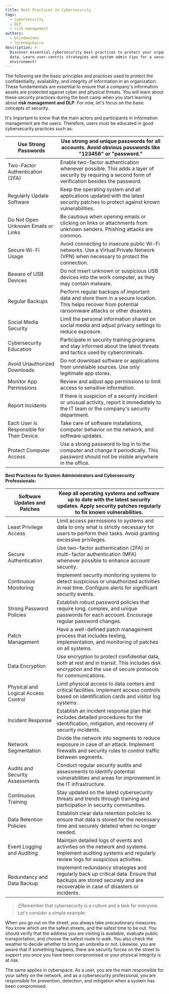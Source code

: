 ```yaml
---
title: Best Practices in Cybersecurity
tags:
  - cybersecurity
  - DLP
  - risk-management
authors:
  - blindma1den
  - lorenagubaira
description: >-
  Discover essential cybersecurity best practices to protect your organization's
  data. Learn user-centric strategies and system admin tips for a secure
  environment!
---
```

The following are the basic principles and practices used to protect the confidentiality, availability, and integrity of information in an organization. These fundamentals are essential to ensure that a company's information assets are protected against cyber and physical threats. You will learn about these security practices during the boot camp when you start learning about **risk management and DLP**. For now, let's focus on the basic concepts of security.

It's important to know that the main actors and participants in information management are the users. Therefore, users must be educated in good cybersecurity practices such as:

| Use Strong Passwords | Use strong and unique passwords for all accounts. Avoid obvious passwords like "123456" or "password." |
| --- | --- |
| Two-Factor Authentication (2FA) | Enable two-factor authentication whenever possible. This adds a layer of security by requiring a second form of verification besides the password. |
| Regularly Update Software | Keep the operating system and all applications updated with the latest security patches to protect against known vulnerabilities. |
| Do Not Open Unknown Emails or Links | Be cautious when opening emails or clicking on links or attachments from unknown senders. Phishing attacks are common. |
| Secure Wi-Fi Usage | Avoid connecting to insecure public Wi-Fi networks. Use a Virtual Private Network (VPN) when necessary to protect the connection. |
| Beware of USB Devices | Do not insert unknown or suspicious USB devices into the work computer, as they may contain malware. |
| Regular Backups | Perform regular backups of important data and store them in a secure location. This helps recover from potential ransomware attacks or other disasters. |
| Social Media Security | Limit the personal information shared on social media and adjust privacy settings to reduce exposure. |
| Cybersecurity Education | Participate in security training programs and stay informed about the latest threats and tactics used by cybercriminals. |
| Avoid Unauthorized Downloads | Do not download software or applications from unreliable sources. Use only legitimate app stores. |
| Monitor App Permissions | Review and adjust app permissions to limit access to sensitive information. |
| Report Incidents | If there is suspicion of a security incident or unusual activity, report it immediately to the IT team or the company's security department. |
| Each User Is Responsible for Their Device | Take care of software installations, computer behavior on the network, and software updates. |
| Protect Computer Access | Use a strong password to log in to the computer and change it periodically. This password should not be visible anywhere in the office. |

**Best Practices for System Administrators and Cybersecurity Professionals:**

| Software Updates and Patches | Keep all operating systems and software up to date with the latest security updates. Apply security patches regularly to fix known vulnerabilities. |
| --- | --- |
| Least Privilege Access | Limit access permissions to systems and data to only what is strictly necessary for users to perform their tasks. Avoid granting excessive privileges. |
| Secure Authentication | Use two-factor authentication (2FA) or multi-factor authentication (MFA) whenever possible to enhance account security. |
| Continuous Monitoring | Implement security monitoring systems to detect suspicious or unauthorized activities in real time. Configure alerts for significant security events. |
| Strong Password Policies | Establish robust password policies that require long, complex, and unique passwords for each account. Encourage regular password changes. |
| Patch Management | Have a well-defined patch management process that includes testing, implementation, and monitoring of patches on all systems. |
| Data Encryption | Use encryption to protect confidential data, both at rest and in transit. This includes disk encryption and the use of secure protocols for communications. |
| Physical and Logical Access Control | Limit physical access to data centers and critical facilities. Implement access controls based on identification cards and visitor log systems. |
| Incident Response | Establish an incident response plan that includes detailed procedures for the identification, mitigation, and recovery of security incidents. |
| Network Segmentation | Divide the network into segments to reduce exposure in case of an attack. Implement firewalls and security rules to control traffic between segments. |
| Audits and Security Assessments | Conduct regular security audits and assessments to identify potential vulnerabilities and areas for improvement in the IT infrastructure. |
| Continuous Training | Stay updated on the latest cybersecurity threats and trends through training and participation in security communities. |
| Data Retention Policies | Establish clear data retention policies to ensure that data is stored for the necessary time and securely deleted when no longer needed. |
| Event Logging and Auditing | Maintain detailed logs of events and activities on the network and systems. Implement auditing systems and regularly review logs for suspicious activities. |
| Redundancy and Data Backup | Implement redundancy strategies and regularly back up critical data. Ensure that backups are stored securely and are recoverable in case of disasters or incidents. |

> ☝Remember that cybersecurity is a culture and a task for everyone. Let's consider a simple example:

When you go out on the street, you always take precautionary measures. You know which are the safest streets, and the safest time to be out. You should verify that the address you are visiting is available, evaluate public transportation, and choose the safest route to walk. You also check the weather to decide whether to bring an umbrella or not. Likewise, you are aware that if something happens, there are security forces on the street to support you once you have been compromised or your physical integrity is at risk.

The same applies in cyberspace. As a user, you are the main responsible for your safety on the network, and as a cybersecurity professional, you are responsible for prevention, detection, and mitigation when a system has been compromised.
